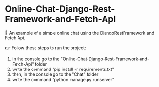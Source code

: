 # Online-Chat-Django-Rest-Framework-and-Fetch-Api

👾 An example of a simple online chat using the DjangoRestFramework and Fetch Api.

👉 Follow these steps to run the project:

1) in the console go to the "Online-Chat-Django-Rest-Framework-and-Fetch-Api" folder
2) write the command "pip install -r requirements.txt"
3) then, in the console go to the "Chat" folder
4) write the command "python manage.py runserver"
